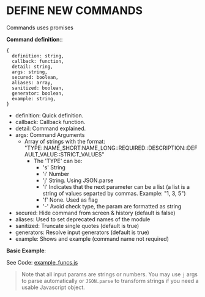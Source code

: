 # DEFINE NEW COMMANDS

Commands uses promises

**Command definition**::

```
{
  definition: string,
  callback: function,
  detail: string,
  args: string,
  secured: boolean,
  aliases: array,
  sanitized: boolean,
  generator: boolean,
  example: string,
}
```

- definition: Quick definition.
- callback: Callback function.
- detail: Command explained.
- args: Command Arguments
  - Array of strings with the format:
    "TYPE::NAME_SHORT:NAME_LONG::REQUIRED::DESCRIPTION::DEFAULT_VALUE::STRICT_VALUES"
    - The 'TYPE' can be:
      - 's' String
      - 'i' Number
      - 'j' String. Using JSON.parse
      - 'l' Indicates that the next parameter can be a list (a list is a string
        of values separted by commas. Example: "1, 3, 5")
      - 'f' None. Used as flag
      - '-' Avoid check type, the param are formatted as string
- secured: Hide command from screen & history (default is false)
- aliases: Used to set deprecated names of the module
- sanitized: Truncate single quotes (default is true)
- generators: Resolve input generators (default is true)
- example: Shows and example (command name not required)

**Basic Example**:

See Code: [example_funcs.js](./example_funcs.js)

> Note that all input params are strings or numbers. You may use `j` args to
> parse automatically or `JSON.parse` to transform strings if you need a usable
> Javascript object.
